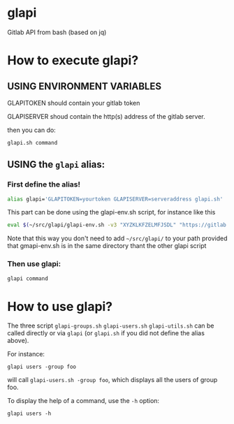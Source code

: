 # glapi
Gitlab API from bash (based on jq)

# How to execute glapi?

## USING ENVIRONMENT VARIABLES

GLAPITOKEN should contain your gitlab token

GLAPISERVER shoud contain the http(s) address of the gitlab server.

then you can do:

```bash
glapi.sh command
```


## USING the `glapi` alias:
### First define the alias!
```bash
alias glapi='GLAPITOKEN=yourtoken GLAPISERVER=serveraddress glapi.sh'
```

This part can be done using the glapi-env.sh script, for instance like this
```bash
eval $(~/src/glapi/glapi-env.sh -v3 "XYZKLKFZELMFJSDL" "https://gitlab...."
```
Note that this way you don't need to add `~/src/glapi/` to your path
provided that gmapi-env.sh is in the same directory thant the other
glapi script


### Then use glapi:
```bash
glapi command
```

# How to use glapi?

The three script `glapi-groups.sh` `glapi-users.sh` `glapi-utils.sh`
can be called directly or via `glapi` (or `glapi.sh` if you did not
define the alias above).

For instance:

```
glapi users -group foo
```

will call `glapi-users.sh -group foo`, which displays all the users of group foo.

To display the help of a command, use the `-h` option:
```
glapi users -h
```
